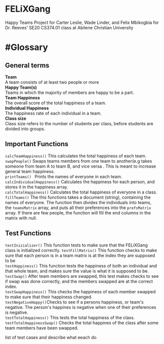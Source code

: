 # FELiXGang
 Happy Teams Project for Carter Leslie, Wade Linder, and Felix Mbikogbia for Dr. Reeves' SE20 CS374.01 class at Abilene Christian University

#Glossary
==========

General terms
-------------
**Team** <br /> A team consists of at least two people or more <br />
**Happy Team(s)** <br /> Teams in which the majority of members are happy to be a part. <br />
**Team Happiness** <br /> The overall score of the total happiness of a team. <br />
**Individual Happiness** <br /> The happiness rate of each individual in a team. <br />
**Class size** </br > Class size refers to the number of students per class, before students are divided into groups. </br>

Important Functions
----------
```calcTeamHappiness()``` This calculates the total happiness of each team. </br >
```swapPeople()``` Swaps teams members from one team to another(e.g takes someone from team A to team B, and vice versa . This is meant to increase general team happiness. </br >
```printTeams() ``` Prints the names of everyone in each team. </br >
```calcIndividualHappiness()``` Calculates the happiness for each person, and stores it in the happiness array. </br >
```calcTotalHappiness()``` Calculates the total happiness of everyone in a class. </br >
```fillTeams()``` The this functions takes a document (string), containing the names of everyone. The function then divides the individuals into teams, the ```teamsMatrix``` array, and puts all their preferences into the ```prefsMatrix``` array. If there are few people, the function will fill the end columns in the matrix with null.</br >

Test Functions
---------
```testInizializer()``` This function tests to make sure that the FELiXGang class is initialized correctly. </b >
```testFillMatrix()```  This function checks to make sure that each person is in a team matrix is at the index they are supposed to be </br >
```testHappiness()``` This function tests the happiness of both an individual and that whole team, and makes sure the value is what it is supposed to be. </br >
```testSwap()```  After team members are swapped, this test makes checks to see if swap was done correctly, and the members swapped are at the correct index. </br >
```testSwapHappiness()``` This checks the happiness of each member swapped to make sure that their happiness changed. </br >
```testNegativeHappy()```Checks to see if a persons happiness, or team's negative. The person's happines is negative when one of their preferences is negative. </br >
```testTotalHappiness()``` This tests the total happiness of the class. </br >
```testTotalHappinessSwap()``` Checks the total happines of the class after some team members have been swapped. </br >



list of test cases and describe what eeach do




  
